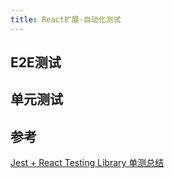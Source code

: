 ```yaml
---
title: React扩展-自动化测试
---
```


## E2E测试

## 单元测试




## 参考

[Jest + React Testing Library 单测总结](https://mp.weixin.qq.com/s/796FBHWeQoTZMeY9-OnazQ)


